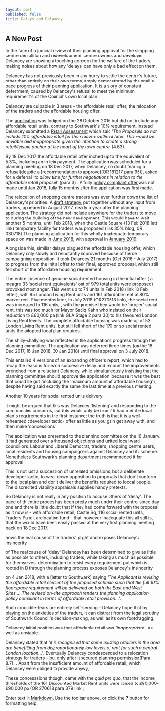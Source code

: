 ```yaml
---
layout: post
published: false
title: Delays and Delancey
---
```

## A New Post

In the face of a judicial review of their planning approval for the shopping centre demolition and redevelopment, centre owners and developer Delancey are showing a touching concern for the welfare of the traders, making noises about how any 'delays' can have only a bad effect on them.

Delancey has not previously been in any hurry to settle the centre's future, other than entirely on their own terms, amply demonstrated by the snail's pace progress of their planning application.  It is a story of constant deferrment, caused by Delancey's refusal to meet the minimum requirement's of the Council's own local plan.

Delancey are culpable in 3 areas - the affordable retail offer, the relocation of the traders and the affordable housing offer. 

The [application](http://planbuild.southwark.gov.uk/documents/?GetDocument=%7b%7b%7b!jyNktp6uoRKVofXMUvOmvA%3d%3d!%7d%7d%7d) was lodged on the 28 October 2016 but did not include any affordable retail units, contrary to Southwark's 10% requirement.  Instead Delancey submitted a [Retail Assessment]() which said _'The Proposals do not include 10% affordable retail for the reasons outlined later. This would be unviable and inappropriate given the intention to create a strong retail/leisure anchor at the heart of the town centre'_ (4.63).  

By 18 Dec 2017 the affordable retail offer inched up to the equivalent of 5.3%, including an in leiu payment. The application was scheduled for a planning  meeting on 18 Dec 2017, when Delancey, no doubt fearing a refusal(despite a [recommendation to approve](OR 181217 para 96)), asked for a deferral _'to allow time for further negotiations in relation to the affordable retail proposal'_ (para 3) .  A fully [policy compliant offer](http://planbuild.southwark.gov.uk/documents/?GetDocument=%7b%7b%7b!k0%2f9zNPAdMf5Ya4yWjd0Bw%3d%3d!%7d%7d%7d) was not made until Jan 2018, fully 15 months after the application was first made.

The relocation of shopping centre traders was even further down the list of Delancey's priorities.  A [draft strategy](http://planbuild.southwark.gov.uk/documents/?GetDocument=%7b%7b%7b!CgEoZ4vEh0beAm1jRSlUrA%3d%3d!%7d%7d%7d), put together without any input from traders, appeared in August 2017, nearly a year after the planning application. The strategy did not include anywhere for the traders to move to during the building of the new development.  This would have to wait another 5 months, until Feb 2018, when the Castle Square (13 Feb 2018 lett link) temporary facility for traders was proposed (link 35% blog, OR 030718).The planning application for this wholly inadequate temporary space on was made in [June 2018](http://planbuild.southwark.gov.uk/documents/?GetDocument=%7b%7b%7b!hAV0cqN%2bsOq%2febuFpH0spQ%3d%3d!%7d%7d%7d), with approval in [January 2019](https://planning.southwark.gov.uk/online-applications/applicationDetails.do?keyVal=_STHWR_DCAPR_9578882&activeTab=summary). 

Alongside this, similiar delays plagued the affordable housing offer, which Delancey only slowly and reluctantly improved because of fierce campaigning opposition.  It took Delancey 21 months (Oct 2016 - July 2017) to progress from the initial offer to their final, approved proposal, which still fell short of the affordable housing requirement. 

The entire absence of genuine social rented housing in the intial offer ( a meagre 33 'social rent equivalents' out of 979 total units were proposed) provoked most anger.  This went up to 74 units in Feb 2018 (link 13 Feb letter), with 95 London Living Rent units and 161 affordable rent at 80% market rent.  Five months later, in July 2018 (OR270618 link), the social rent was increased to 116 units, , with the promise they would be 'proper' social rent. this was too much for Mayor Sadiq Kahn who insisted on their reduction to £60,000 pa.(link GLA Stage 2 para 30) to his favoured London Living Rent levels. The complete affordable housing was made up of 53 London Living Rent units, but still fell short of the 170 or so social rented units the adopted local plan requires.

The shilly-shallying was reflected in the applications progress through the planning committee. The application was deferred three times (on the 18 Dec 2017, 16 Jan 2018, 30 Jan 2018) until final approval on 3 July 2018.

This entailed 4 versions of an expanding officer's report, which had to recap the reasons for each successive delay and recount the improvements wrenched from a reluctant Delancey, while simultaneously insisting that the planning committee should approve the application,  because it was the best that could be got (including the 'maximum amount of affordable housing'), despite having said exactly the same the last time at a previous meeting.


Another 10 years for social rented units delivery

it might be argued that this was Delancey 'listening' and responding to the communities concerns, but this would only be true if it had met the local plan's requirements in the first instance; the truth is that it is a well-rehearsed cdeveloper tactic- offer as little as you gain get away with, and then make 'concessions'



The application was presented to the planning committee on the 16 January.  It had generated over a thousand objections and united local ward councillors, Labour and Liberal Democrat, traders, shopping centre users, local residents and housing campaigners against Delancey and its scheme.  Nonetheless Southwark's planning department recommneded it for approval 




This is not just a succession of unrelated omissions, but a deliberate developer tactic, to wear down opposition to proposals that don't conform to the local plan and don't deliver the benefits required to loccal people.  The discredited viability appraisals supplies handy pretexts.

So Delancey is not really in any position to accuse others of 'delay'.  The pace of th entire proces has been pretty much under their control since day one and there is little doubt that if they had come forward with the proposal as it now is - with affordable retail, Castle Sq, 116 social rented units, Traders Panel, arelocation fund - that, however inadequate this all still is, that the would have been easily passed at the very first planning meeting back on 18 Dec 2017.

hows the real cause of the traders' plight and exposes Delancey's insincerity

of  The real cause of 'delay' Delancey has been determined to give as little as possible to others, including traders, while taking as much as possible for themselves.  determination to resist every requirement put which  is rooted in D through the planning process exposes Delancey's insincerity

on 4 Jan 2018, with a [letter to Southwark] saying _'The Applicant is revising the affordable retail element of the proposed scheme such that the full 10% floorspace requirement will be delivered on both the East and West Sites.....The revised on-site approach renders the planning application policy compliant in terms of affordable retail provision...'_.

Such crocodile-tears are entirely self-serving - Delancey hope that by playing on the anxieties of the traders, it can distract from the legal scrutiny of Southwark Council's decision-making, as well as its own footdragging.

Delancey initial position was that affordable retail was _'inappropriate'_, as well as unviable.

Delancey stated that '_it is recognised that some existing retailers in the area are benefitting from  disproportionately low levels of rent for such a central London location...'_. Eventually Delancey condescended to a relocation strategy for traders - but only [after it secured planning permission](http://planbuild.southwark.gov.uk/documents/?GetDocument=%7b%7b%7b!LnbCaTCiMmUoN4H%2fUA2yyg%3d%3d!%7d%7d%7d)(Para 8.7).  .  Apart from the insufficient amount of affordable retail, which Delancey were obliged to provide anywy,

These concesssions though, came with the _quid pro quo_, that the income thresholds of the 161 Discounted Market Rent units were raised to £80,000- £90,000 pa (OR 270618 para 379 link); 


Enter text in [Markdown](http://daringfireball.net/projects/markdown/). Use the toolbar above, or click the **?** button for formatting help.
